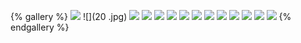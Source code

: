 {% gallery %}
![](519.jpg)
![](20 .jpg)
![](46.jpg)
![](165.jpg)
![](197.jpg)
![](242.jpg)
![](411.jpg)
![](442.jpg)
![](524.jpg)
![](537.jpg)
![](563.jpg)
![](579.jpg)
![](656.jpg)
![](668.jpg)
{% endgallery %}

